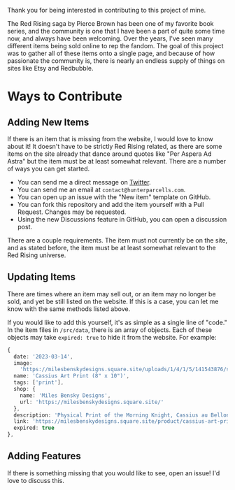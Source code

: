 Thank you for being interested in contributing to this project of mine.

The Red Rising saga by Pierce Brown has been one of my favorite book series, and the community is one that I have been a part of quite some time now, and always have been welcoming. Over the years, I've seen many different items being sold online to rep the fandom. The goal of this project was to gather all of these items onto a single page, and because of how passionate the community is, there is nearly an endless supply of things on sites like Etsy and Redbubble.

# Ways to Contribute
## Adding New Items

If there is an item that is missing from the website, I would love to know about it! It doesn't have to be strictly Red Rising related, as there are some items on the site already that dance around quotes like "Per Aspera Ad Astra" but the item must be at least somewhat relevant. There are a number of ways you can get started.

- You can send me a direct message on [Twitter](https://twitter.com/hunterparcells).
- You can send me an email at `contact@hunterparcells.com`.
- You can open up an issue with the "New item" template on GitHub.
- You can fork this repository and add the item yourself with a Pull Request. Changes may be requested.
- Using the new Discussions feature in GitHub, you can open a discussion post.

There are a couple requirements. The item must not currently be on the site, and as stated before, the item must be at least somewhat relevant to the Red Rising universe.

## Updating Items

There are times where an item may sell out, or an item may no longer be sold, and yet be still listed on the website. If this is a case, you can let me know with the same methods listed above.

If you would like to add this yourself, it's as simple as a single line of "code." In the item files in `/src/data`, there is an array of objects. Each of these objects may take `expired: true` to hide it from the website. For example:

```typescript
{
  date: '2023-03-14',
  image:
    'https://milesbenskydesigns.square.site/uploads/1/4/1/5/141543876/s308665402237166980_p9_i1_w3024.jpeg',
  name: 'Cassius Art Print (8" x 10")',
  tags: ['print'],
  shop: {
    name: 'Miles Bensky Designs',
    url: 'https://milesbenskydesigns.square.site/'
  },
  description: 'Physical Print of the Morning Knight, Cassius au Bellona.',
  link: 'https://milesbenskydesigns.square.site/product/cassius-art-print-8-x-10-/9',
  expired: true
},
```

## Adding Features

If there is something missing that you would like to see, open an issue! I'd love to discuss this.
